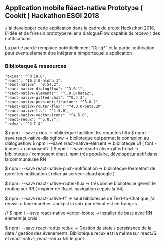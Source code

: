## Application mobile Réact-native Prototype ( Cookit ) Hackathon ESGI 2018  ##

J'ai developper cette application dans le cadre du projet Hackathon 2018,
L'idée et de faire un prototype relier a dialogueFlow capable de recevoir des notifications.

La partie parole remplace potentiellement "Djing*" et la partie notification peut éventuellement étre intégrer a nimportequelle application. 


### Biblioteque & ressources ###


    "axios": "^0.18.0",
    "react": "16.3.0-alpha.1",
    "react-native": "0.54.2",
    "react-native-dialogflow": "^3.0.1",
    "react-native-elements": "^1.0.0-beta2",
    "react-native-gifted-chat": "^0.4.3",
    "react-native-push-notification": "^3.0.2",
    "react-native-router-flux": "^4.0.0-beta.28",
    "react-native-tts": "^1.5.0",
    "react-native-vector-icons": "^4.5.0",
    "react-redux": "^5.0.7",
    "redux": "^3.7.2"



$ npm i --save axios       								-> biblioteque facilitent les requetes http
$ npm i --save react-native-dialogflow 					-> biblioteque qui permet la connexion au dialogueflow
$ npm i --save react-native-element 				    -> biblioteque UI ( font + icones + composenUI )
$ npm i --save react-native-gifted-chat					-> biblioteque ( composent chat ). npm trés populaire, développeur actif dans la communautée RN

$ npm i --save react-native-push-notification 			-> biblioteque Permetant de gerer les notification ( relier au serveur cloud google )

$ npm i --save react-native-router-flux 						-> trés bonne biblioteque gérent le routing sur RN ( inspirer de React-navigation depuis la V4)

$ npm i --save react-native-ttf 								-> seul biblioteque de Text-to-Chat que j'ai réussit a faire marcher. Jackpot la voix par défaut est en français.

// $ npm i --save react-native-vector-icons;  					-> installer de base avec RN element je crois ! 

$ npm i --save react-redux redux 						-> Gestion du state / persistance de la data / gestion des évenements. Bibliotéque redux est la même sur reactJS et react-native, react-redux fait le pont